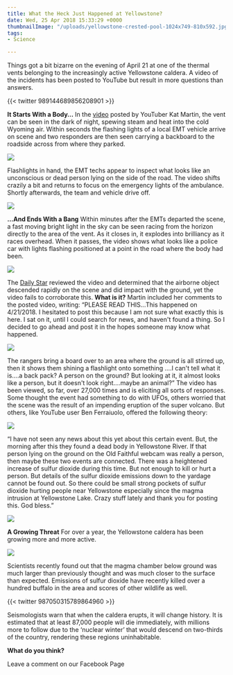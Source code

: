 ```yaml
---
title: What the Heck Just Happened at Yellowstone?
date: Wed, 25 Apr 2018 15:33:29 +0000
thumbnailImage: "/uploads/yellowstone-crested-pool-1024x749-810x592.jpg"
tags:
- Science

---
```

Things got a bit bizarre on the evening of April 21 at one of the thermal vents belonging to the increasingly active Yellowstone caldera. A video of the incidents has been posted to YouTube but result in more questions than answers. 

{{< twitter 989144689856208901 >}}

**It Starts With a Body…** In the [video](https://www.youtube.com/watch?v=4vN3p14HsZc) posted by YouTuber Kat Martin, the vent can be seen in the dark of night, spewing steam and heat into the cold Wyoming air. Within seconds the flashing lights of a local EMT vehicle arrive on scene and two responders are then seen carrying a backboard to the roadside across from where they parked. 

[![](http://newsattorneys.staging.wpengine.com/wp-content/uploads/2018/04/yellowstone-explosion-1024x576.jpg)](http://newsattorneys.staging.wpengine.com/wp-content/uploads/2018/04/yellowstone-explosion.jpg) 

Flashlights in hand, the EMT techs appear to inspect what looks like an unconscious or dead person lying on the side of the road. The video shifts crazily a bit and returns to focus on the emergency lights of the ambulance. Shortly afterwards, the team and vehicle drive off. 

[![](http://newsattorneys.staging.wpengine.com/wp-content/uploads/2018/04/yellowstone-emt-1024x572.png)](http://newsattorneys.staging.wpengine.com/wp-content/uploads/2018/04/yellowstone-emt.png) 

**…And Ends With a Bang** Within minutes after the EMTs departed the scene, a fast moving bright light in the sky can be seen racing from the horizon directly to the area of the vent. As it closes in, it explodes into brilliancy as it races overhead. When it passes, the video shows what looks like a police car with lights flashing positioned at a point in the road where the body had been. 

[![](http://newsattorneys.staging.wpengine.com/wp-content/uploads/2018/04/yellowstone-light-in-sky-1024x575.jpg)](http://newsattorneys.staging.wpengine.com/wp-content/uploads/2018/04/yellowstone-light-in-sky.jpg) 

The [Daily Star](https://www.dailystar.co.uk/news/weird-news/698423/Fears-Yellowstone-volcano-erupted-explosion-body-live-feed-USA-video) reviewed the video and determined that the airborne object descended rapidly on the scene and did impact with the ground, yet the video fails to corroborate this.  **What is it?** Martin included her comments to the posted video, writing: “PLEASE READ THIS...This happened on 4/21/2018. I hesitated to post this because I am not sure what exactly this is here. I sat on it, until I could search for news, and haven't found a thing. So I decided to go ahead and post it in the hopes someone may know what happened. 

[![](http://newsattorneys.staging.wpengine.com/wp-content/uploads/2018/04/emts-board-1024x574.jpg)](http://newsattorneys.staging.wpengine.com/wp-content/uploads/2018/04/emts-board.jpg) 

The rangers bring a board over to an area where the ground is all stirred up, then it shows them shining a flashlight onto something ....I can't tell what it is....a back pack? A person on the ground? But looking at it, it almost looks like a person, but it doesn't look right....maybe an animal?” The video has been viewed, so far, over 27,000 times and is eliciting all sorts of responses. Some thought the event had something to do with UFOs, others worried that the scene was the result of an impending eruption of the super volcano. But others, like YouTube user Ben Ferraiuolo, offered the following theory: 

[![](http://newsattorneys.staging.wpengine.com/wp-content/uploads/2018/04/yellowstone-geyser.png)](http://newsattorneys.staging.wpengine.com/wp-content/uploads/2018/04/yellowstone-geyser.png) 

“I have not seen any news about this yet about this certain event. But, the morning after this they found a dead body in Yellowstone River. If that person lying on the ground on the Old Faithful webcam was really a person, then maybe these two events are connected. There was a heightened increase of sulfur dioxide during this time. But not enough to kill or hurt a person. But details of the sulfur dioxide emissions down to the yardage cannot be found out. So there could be small strong pockets of sulfur dioxide hurting people near Yellowstone especially since the magma intrusion at Yellowstone Lake. Crazy stuff lately and thank you for posting this. God bless.”      

[![](http://newsattorneys.staging.wpengine.com/wp-content/uploads/2018/04/yellowstone-sign.png)](http://newsattorneys.staging.wpengine.com/wp-content/uploads/2018/04/yellowstone-sign.png) 

**A Growing Threat** For over a year, the Yellowstone caldera has been growing more and more active. 

[![](http://newsattorneys.staging.wpengine.com/wp-content/uploads/2018/04/yellowstone-geyser-2.png)](http://newsattorneys.staging.wpengine.com/wp-content/uploads/2018/04/yellowstone-geyser-2.png) 

Scientists recently found out that the magma chamber below ground was much larger than previously thought and was much closer to the surface than expected. Emissions of sulfur dioxide have recently killed over a hundred buffalo in the area and scores of other wildlife as well. 

{{< twitter 987050315789864960 >}}

Seismologists warn that when the caldera erupts, it will change history. It is estimated that at least 87,000 people will die immediately, with millions more to follow due to the ‘nuclear winter’ that would descend on two-thirds of the country, rendering these regions uninhabitable.

**What do you think?**

Leave a comment on our Facebook Page